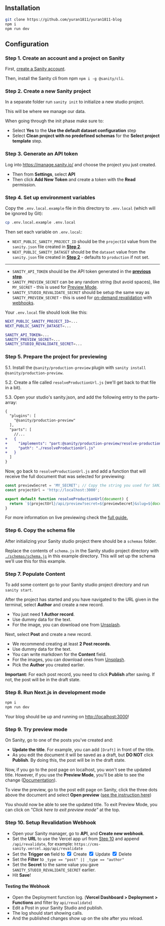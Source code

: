 ## Installation

```bash
git clone https://github.com/yuran1811/yuran1811-blog
npm i
npm run dev
```

## Configuration

### Step 1. Create an account and a project on Sanity

First, [create a Sanity account](https://sanity.io).

Then, install the Sanity cli from npm `npm i -g @sanity/cli`.

### Step 2. Create a new Sanity project

In a separate folder run `sanity init` to initialize a new studio project.

This will be where we manage our data.

When going through the init phase make sure to:

- Select **Yes** to the **Use the default dataset configuration** step
- Select **Clean project with no predefined schemas** for the **Select project template** step.

### Step 3. Generate an API token

Log into https://manage.sanity.io/ and choose the project you just created.

- Then from **Settings**, select **API**
- Then click **Add New Token** and create a token with the **Read** permission.

### Step 4. Set up environment variables

Copy the `.env.local.example` file in this directory to `.env.local` (which will be ignored by Git):

```bash
cp .env.local.example .env.local
```

Then set each variable on `.env.local`:

- `NEXT_PUBLIC_SANITY_PROJECT_ID` should be the `projectId` value from the `sanity.json` file created in [**Step 2**](#step-2-create-a-new-sanity-project).
- `NEXT_PUBLIC_SANITY_DATASET` should be the `dataset` value from the `sanity.json` file created in [**Step 2**](#step-2-create-a-new-sanity-project) - defaults to `production` if not set.

---

- `SANITY_API_TOKEN` should be the API token generated in the [**previous step**](#step-3-generate-an-api-token).
- `SANITY_PREVIEW_SECRET` can be any random string (but avoid spaces), like `MY_SECRET` - this is used for [Preview Mode](https://nextjs.org/docs/advanced-features/preview-mode).
- `SANITY_STUDIO_REVALIDATE_SECRET` should be setup the same way as `SANITY_PREVIEW_SECRET` - this is used for [on-demand revalidation](https://nextjs.org/blog/next-12-1#on-demand-incremental-static-regeneration-beta) with [webhooks](https://www.sanity.io/docs/webhooks).

Your `.env.local` file should look like this:

```bash
NEXT_PUBLIC_SANITY_PROJECT_ID=...
NEXT_PUBLIC_SANITY_DATASET=...

SANITY_API_TOKEN=...
SANITY_PREVIEW_SECRET=...
SANITY_STUDIO_REVALIDATE_SECRET=...
```

### Step 5. Prepare the project for previewing

5.1. Install the `@sanity/production-preview` plugin with `sanity install @sanity/production-preview`.

5.2. Create a file called `resolveProductionUrl.js` (we'll get back to that file in a bit).

5.3. Open your studio's sanity.json, and add the following entry to the parts-array:

```diff
{
  "plugins": [
    "@sanity/production-preview"
  ],
  "parts": [
    //...
+   {
+     "implements": "part:@sanity/production-preview/resolve-production-url",
+     "path": "./resolveProductionUrl.js"
+   }
  ]
}
```

Now, go back to `resolveProductionUrl.js` and add a function that will receive the full document that was selected for previewing:

```js
const previewSecret = 'MY_SECRET'; // Copy the string you used for SANITY_PREVIEW_SECRET
const projectUrl = 'http://localhost:3000';

export default function resolveProductionUrl(document) {
  return `${projectUrl}/api/preview?secret=${previewSecret}&slug=${document.slug.current}`;
}
```

For more information on live previewing check the [full guide.](https://www.sanity.io/guides/nextjs-live-preview)

### Step 6. Copy the schema file

After initializing your Sanity studio project there should be a `schemas` folder.

Replace the contents of `schema.js` in the Sanity studio project directory with [`./schemas/schema.js`](./schemas/schema.js) in this example directory. This will set up the schema we’ll use this for this example.

### Step 7. Populate Content

To add some content go to your Sanity studio project directory and run `sanity start`.

After the project has started and you have navigated to the URL given in the terminal, select **Author** and create a new record.

- You just need **1 Author record**.
- Use dummy data for the text.
- For the image, you can download one from [Unsplash](https://unsplash.com/).

Next, select **Post** and create a new record.

- We recommend creating at least **2 Post records**.
- Use dummy data for the text.
- You can write markdown for the **Content** field.
- For the images, you can download ones from [Unsplash](https://unsplash.com/).
- Pick the **Author** you created earlier.

**Important:** For each post record, you need to click **Publish** after saving. If not, the post will be in the draft state.

### Step 8. Run Next.js in development mode

```bash
npm i
npm run dev
```

Your blog should be up and running on [http://localhost:3000](http://localhost:3000)!

### Step 9. Try preview mode

On Sanity, go to one of the posts you've created and:

- **Update the title**. For example, you can add `[Draft]` in front of the title.
- As you edit the document it will be saved as a draft, but **DO NOT** click **Publish**. By doing this, the post will be in the draft state.

Now, if you go to the post page on localhost, you won't see the updated title. However, if you use the **Preview Mode**, you'll be able to see the change ([Documentation](https://nextjs.org/docs/advanced-features/preview-mode)).

To view the preview, go to the post edit page on Sanity, click the three dots above the document and select **Open preview** ([see the instruction here](https://www.sanity.io/docs/preview-content-on-site))

You should now be able to see the updated title. To exit Preview Mode, you can click on _"Click here to exit preview mode"_ at the top.

### Step 10. Setup Revalidation Webhook

- Open your Sanity manager, go to **API**, and **Create new webhook**.
- Set the **URL** to use the Vercel app url from [Step 10](#step-10-deploy-on-vercel) and append `/api/revalidate`, for example: `https://cms-sanity.vercel.app/api/revalidate`
- Set the **Trigger on** field to <label><input type=checkbox checked> Create</label> <label><input type=checkbox checked> Update</label> <label><input type=checkbox checked> Delete</label>
- Set the **Filter** to `_type == "post" || _type == "author"`
- Set the **Secret** to the same value you gave `SANITY_STUDIO_REVALIDATE_SECRET` earlier.
- Hit **Save**!

#### Testing the Webhook

- Open the Deployment function log. (**Vercel Dashboard > Deployment > Functions** and filter by `api/revalidate`)
- Edit a Post in your Sanity Studio and publish.
- The log should start showing calls.
- And the published changes show up on the site after you reload.
